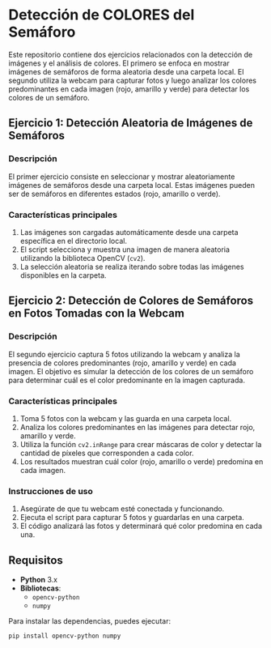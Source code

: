 # Detección de COLORES del Semáforo

Este repositorio contiene dos ejercicios relacionados con la detección de imágenes y el análisis de colores. El primero se enfoca en mostrar imágenes de semáforos de forma aleatoria desde una carpeta local. El segundo utiliza la webcam para capturar fotos y luego analizar los colores predominantes en cada imagen (rojo, amarillo y verde) para detectar los colores de un semáforo.

## Ejercicio 1: Detección Aleatoria de Imágenes de Semáforos

### Descripción

El primer ejercicio consiste en seleccionar y mostrar aleatoriamente imágenes de semáforos desde una carpeta local. Estas imágenes pueden ser de semáforos en diferentes estados (rojo, amarillo o verde).

### Características principales

1. Las imágenes son cargadas automáticamente desde una carpeta específica en el directorio local.
2. El script selecciona y muestra una imagen de manera aleatoria utilizando la biblioteca OpenCV (`cv2`).
3. La selección aleatoria se realiza iterando sobre todas las imágenes disponibles en la carpeta.

## Ejercicio 2: Detección de Colores de Semáforos en Fotos Tomadas con la Webcam

### Descripción

El segundo ejercicio captura 5 fotos utilizando la webcam y analiza la presencia de colores predominantes (rojo, amarillo y verde) en cada imagen. El objetivo es simular la detección de los colores de un semáforo para determinar cuál es el color predominante en la imagen capturada.

### Características principales

1. Toma 5 fotos con la webcam y las guarda en una carpeta local.
2. Analiza los colores predominantes en las imágenes para detectar rojo, amarillo y verde.
3. Utiliza la función `cv2.inRange` para crear máscaras de color y detectar la cantidad de píxeles que corresponden a cada color.
4. Los resultados muestran cuál color (rojo, amarillo o verde) predomina en cada imagen.

### Instrucciones de uso

1. Asegúrate de que tu webcam esté conectada y funcionando.
2. Ejecuta el script para capturar 5 fotos y guardarlas en una carpeta.
3. El código analizará las fotos y determinará qué color predomina en cada una.

## Requisitos

- **Python** 3.x
- **Bibliotecas**:
  - `opencv-python`
  - `numpy`

Para instalar las dependencias, puedes ejecutar:

```bash
pip install opencv-python numpy

